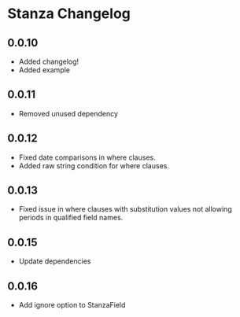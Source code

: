 # Stanza Changelog

## 0.0.10
- Added changelog!
- Added example

## 0.0.11
- Removed unused dependency

## 0.0.12
- Fixed date comparisons in where clauses.
- Added raw string condition for where clauses.

## 0.0.13
- Fixed issue in where clauses with substitution values not allowing periods in qualified field names.

## 0.0.15
- Update dependencies

## 0.0.16
- Add ignore option to StanzaField